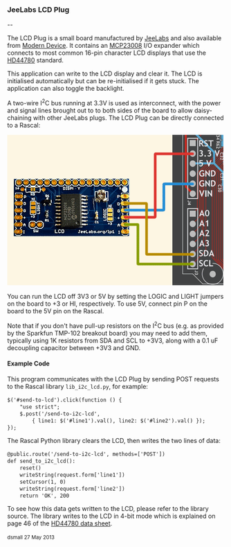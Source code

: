 ### JeeLabs LCD Plug  ###

--

The LCD Plug is a small board manufactured by [JeeLabs][jl] and also available from [Modern Device][md]. 
It contains an [MCP23008][mcp23008] I/O expander which connects to most common 16-pin character LCD displays
that use the [HD44780][hd44780] standard.

This application can write to the LCD display and clear it. The LCD is initialised automatically but
can be re-initialised if it gets stuck. The application can also toggle the backlight.

A two-wire I<sup>2</sup>C bus running at 3.3V is used as interconnect, with the power and signal
lines brought out to to both sides of the board to allow daisy-chaining with other JeeLabs plugs.
The LCD Plug can be directly connected to a Rascal:

![Diagram](/static/images/docs/LCDPlug-Rascal.png)

You can run the LCD off 3V3 or 5V by setting the LOGIC and LIGHT jumpers 
on the board to +3 or HI, respectively.
To use 5V, connect pin P on the board to the 5V pin on the Rascal. 

Note that if you don't have pull-up resistors on the I<sup>2</sup>C bus
(e.g. as provided by the Sparkfun TMP-102 breakout board) you may need to add them, typically
using 1K resistors from SDA and SCL to +3V3, along with a 0.1 uF decoupling capacitor between +3V3 and GND.

#### Example Code ####

This program communicates with the LCD Plug by sending POST requests to the Rascal library `lib_i2c_lcd.py`,
for example:

    $('#send-to-lcd').click(function () {
        "use strict";
        $.post('/send-to-i2c-lcd',
            { line1: $('#line1').val(), line2: $('#line2').val() });
    });

The Rascal Python library clears the LCD, then writes the two lines of data:

    @public.route('/send-to-i2c-lcd', methods=['POST'])
    def send_to_i2c_lcd():
        reset()
        writeString(request.form['line1'])
        setCursor(1, 0)
        writeString(request.form['line2'])
        return 'OK', 200

To see how this data gets written to the LCD, please refer to the library source. The library writes
to the LCD in 4-bit mode which is explained on page 46 of the [HD44780 data sheet][hitachi].

<small>dsmall 27 May 2013</small>

[jl]: http://jeelabs.com/products/lcd-plug
[md]: http://shop.moderndevice.com/products/jeelabs-lcdplug
[mcp23008]: http://ww1.microchip.com/downloads/en/DeviceDoc/21919e.pdf
[hd44780]: http://en.wikipedia.org/wiki/Hitachi_HD44780_LCD_controller
[hitachi]: http://lcd-linux.sourceforge.net/pdfdocs/hd44780.pdf

<script type="text/javascript">
    $(document).ready(function () {
        $('#doc-content a')
            .attr('target', '_blank');
    });
</script>
